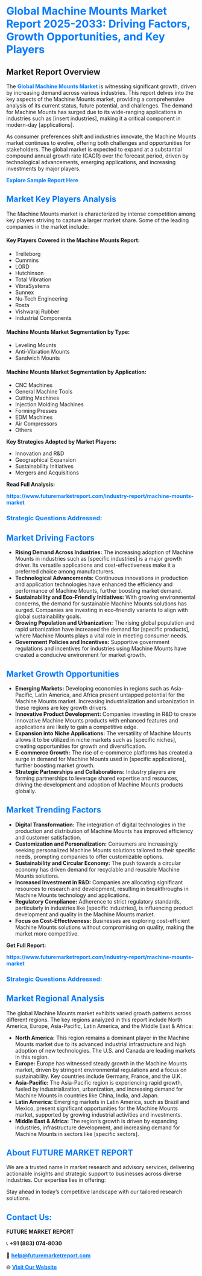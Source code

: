 <h1 style="color: #007BFF;">Global Machine Mounts Market Report 2025-2033: Driving Factors, Growth Opportunities, and Key Players</h1>

<section id="overview">
<h2>Market Report Overview</h2>
<p>The <a href="https://www.futuremarketreport.com/industry-report/machine-mounts-market" style="color: #007BFF; text-decoration: none;"><strong>Global Machine Mounts Market</strong></a> is witnessing significant growth, driven by increasing demand across various industries. This report delves into the key aspects of the Machine Mounts market, providing a comprehensive analysis of its current status, future potential, and challenges. The demand for Machine Mounts has surged due to its wide-ranging applications in industries such as [insert industries], making it a critical component in modern-day [applications].</p>
<p>As consumer preferences shift and industries innovate, the Machine Mounts market continues to evolve, offering both challenges and opportunities for stakeholders. The global market is expected to expand at a substantial compound annual growth rate (CAGR) over the forecast period, driven by technological advancements, emerging applications, and increasing investments by major players.</p>
</section>

<section id="overview">
<p><a href="https://www.futuremarketreport.com/request-sample/reportId=54452" style="color: #007BFF; text-decoration: none;"><strong>Explore Sample Report Here</strong></a></p>
</section>

<section id="key-players">
<h2 style="color: #007BFF;">Market Key Players Analysis</h2>
<p>The Machine Mounts market is characterized by intense competition among key players striving to capture a larger market share. Some of the leading companies in the market include:</p>
<h4>Key Players Covered in the Machine Mounts Report:</h4>
<ul><li>Trelleborg</li><li>Cummins</li><li>LORD</li><li>Hutchinson</li><li>Total Vibration</li><li>VibraSystems</li><li>Sunnex</li><li>Nu-Tech Engineering</li><li>Rosta</li><li>Vishwaraj Rubber</li><li>Industrial Components</li></ul>
<h4>Machine Mounts Market Segmentation by Type:</h4>
<ul><li>Leveling Mounts</li><li>Anti-Vibration Mounts</li><li>Sandwich Mounts</li></ul>

<h4>Machine Mounts Market Segmentation by Application:</h4>
<ul><li>CNC Machines</li><li>General Machine Tools</li><li>Cutting Machines</li><li>Injection Molding Machines</li><li>Forming Presses</li><li>EDM Machines</li><li>Air Compressors</li><li>Others</li></ul>
<p><strong>Key Strategies Adopted by Market Players:</strong></p>
<ul>
<li>Innovation and R&D</li>
<li>Geographical Expansion</li>
<li>Sustainability Initiatives</li>
<li>Mergers and Acquisitions</li>
</ul>
</section>

<section>
<p><strong>Read Full Analysis: </strong></p><a href="https://www.futuremarketreport.com/industry-report/machine-mounts-market" style="color: #007BFF; text-decoration: none;"><strong>https://www.futuremarketreport.com/industry-report/machine-mounts-market</strong></a>
<h3 style="color: #007BFF;">Strategic Questions Addressed:</h3>
</section>

<section id="driving-factors">
<h2 style="color: #007BFF;">Market Driving Factors</h2>
<ul>
<li><strong>Rising Demand Across Industries:</strong> The increasing adoption of Machine Mounts in industries such as [specific industries] is a major growth driver. Its versatile applications and cost-effectiveness make it a preferred choice among manufacturers.</li>
<li><strong>Technological Advancements:</strong> Continuous innovations in production and application technologies have enhanced the efficiency and performance of Machine Mounts, further boosting market demand.</li>
<li><strong>Sustainability and Eco-Friendly Initiatives:</strong> With growing environmental concerns, the demand for sustainable Machine Mounts solutions has surged. Companies are investing in eco-friendly variants to align with global sustainability goals.</li>
<li><strong>Growing Population and Urbanization:</strong> The rising global population and rapid urbanization have increased the demand for [specific products], where Machine Mounts plays a vital role in meeting consumer needs.</li>
<li><strong>Government Policies and Incentives:</strong> Supportive government regulations and incentives for industries using Machine Mounts have created a conducive environment for market growth.</li>
</ul>
</section>

<section id="growth-opportunities">
<h2 style="color: #007BFF;">Market Growth Opportunities</h2>
<ul>
<li><strong>Emerging Markets:</strong> Developing economies in regions such as Asia-Pacific, Latin America, and Africa present untapped potential for the Machine Mounts market. Increasing industrialization and urbanization in these regions are key growth drivers.</li>
<li><strong>Innovative Product Development:</strong> Companies investing in R&D to create innovative Machine Mounts products with enhanced features and applications are likely to gain a competitive edge.</li>
<li><strong>Expansion into Niche Applications:</strong> The versatility of Machine Mounts allows it to be utilized in niche markets such as [specific niches], creating opportunities for growth and diversification.</li>
<li><strong>E-commerce Growth:</strong> The rise of e-commerce platforms has created a surge in demand for Machine Mounts used in [specific applications], further boosting market growth.</li>
<li><strong>Strategic Partnerships and Collaborations:</strong> Industry players are forming partnerships to leverage shared expertise and resources, driving the development and adoption of Machine Mounts products globally.</li>
</ul>
</section>

<section id="trending-factors">
<h2 style="color: #007BFF;">Market Trending Factors</h2>
<ul>
<li><strong>Digital Transformation:</strong> The integration of digital technologies in the production and distribution of Machine Mounts has improved efficiency and customer satisfaction.</li>
<li><strong>Customization and Personalization:</strong> Consumers are increasingly seeking personalized Machine Mounts solutions tailored to their specific needs, prompting companies to offer customizable options.</li>
<li><strong>Sustainability and Circular Economy:</strong> The push towards a circular economy has driven demand for recyclable and reusable Machine Mounts solutions.</li>
<li><strong>Increased Investment in R&D:</strong> Companies are allocating significant resources to research and development, resulting in breakthroughs in Machine Mounts technology and applications.</li>
<li><strong>Regulatory Compliance:</strong> Adherence to strict regulatory standards, particularly in industries like [specific industries], is influencing product development and quality in the Machine Mounts market.</li>
<li><strong>Focus on Cost-Effectiveness:</strong> Businesses are exploring cost-efficient Machine Mounts solutions without compromising on quality, making the market more competitive.</li>
</ul>
</section>

<section>
<p><strong>Get Full Report: </strong></p><a href="https://www.futuremarketreport.com/industry-report/machine-mounts-market" style="color: #007BFF; text-decoration: none;"><strong>https://www.futuremarketreport.com/industry-report/machine-mounts-market</strong></a>
<h3 style="color: #007BFF;">Strategic Questions Addressed:</h3>
</section>


<section id="regional-analysis">
<h2 style="color: #007BFF;">Market Regional Analysis</h2>
<p>The global Machine Mounts market exhibits varied growth patterns across different regions. The key regions analyzed in this report include North America, Europe, Asia-Pacific, Latin America, and the Middle East & Africa:</p>
<ul>
<li><strong>North America:</strong> This region remains a dominant player in the Machine Mounts market due to its advanced industrial infrastructure and high adoption of new technologies. The U.S. and Canada are leading markets in this region.</li>
<li><strong>Europe:</strong> Europe has witnessed steady growth in the Machine Mounts market, driven by stringent environmental regulations and a focus on sustainability. Key countries include Germany, France, and the U.K.</li>
<li><strong>Asia-Pacific:</strong> The Asia-Pacific region is experiencing rapid growth, fueled by industrialization, urbanization, and increasing demand for Machine Mounts in countries like China, India, and Japan.</li>
<li><strong>Latin America:</strong> Emerging markets in Latin America, such as Brazil and Mexico, present significant opportunities for the Machine Mounts market, supported by growing industrial activities and investments.</li>
<li><strong>Middle East & Africa:</strong> The region’s growth is driven by expanding industries, infrastructure development, and increasing demand for Machine Mounts in sectors like [specific sectors].</li>
</ul>
</section>

<footer>
<h2 style="color: #007BFF;">About FUTURE MARKET REPORT</h2>
<p>We are a trusted name in market research and advisory services, delivering actionable insights and strategic support to businesses across diverse industries. Our expertise lies in offering:</p>

<p>Stay ahead in today’s competitive landscape with our tailored research solutions.</p>

<h2 style="color: #007BFF;">Contact Us:</h2>
<p><strong>FUTURE MARKET REPORT</strong></p>
<p>📞 <strong>+91 (883) 074-8030</strong></p>
<p>📧 <strong><a href="mailto:help@futuremarketreport.com" style="color: #007BFF;">help@futuremarketreport.com</a></strong></p>
<p>🌐 <strong><a href="https://www.futuremarketreport.com/" style="color: #007BFF;">Visit Our Website</a></strong></p>
</footer>